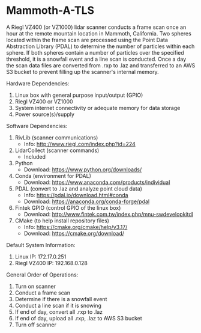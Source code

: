 # Mammoth-A-TLS
  A Riegl VZ400 (or VZ1000) lidar scanner conducts a frame scan once an hour at the remote mountain location in Mammoth, California.  Two spheres located within the frame scan are processed using the Point Data Abstraction Library (PDAL) to determine the number of particles within each sphere.  If both spheres contain a number of particles over the specified threshold, it is a snowfall event and a line scan is conducted.  Once a day the scan data files are converted from .rxp to .laz and transferred to an AWS S3 bucket to prevent filling up the scanner's internal memory.

 Hardware Dependencies:
 1. Linux box with general purpose input/output (GPIO)
 2. Riegl VZ400 or VZ1000
 3. System internet connectivity or adequate memory for data storage
 4. Power source(s)/supply

 Software Dependencies:
 1. RivLib (scanner communications)
    - Info: http://www.riegl.com/index.php?id=224
 2. LidarCollect (scanner commands)
    - Included
 3. Python
    - Download: https://www.python.org/downloads/
 4. Conda (environment for PDAL)
    - Download: https://www.anaconda.com/products/individual
 5. PDAL (convert to .laz and analyze point cloud data)
    - Info: https://pdal.io/download.html#conda
    - Download: https://anaconda.org/conda-forge/pdal
 6. Fintek GPIO (control GPIO of the linux box)
    - Download: http://www.fintek.com.tw/index.php/mnu-swdevelopkitdl
 7. CMake (to help install repository files)
    - Info: https://cmake.org/cmake/help/v3.17/
    - Download: https://cmake.org/download/

 Default System Information:
 1. Linux IP: 172.17.0.251
 2. Riegl VZ400 IP: 192.168.0.128

 General Order of Operations:
 1. Turn on scanner
 2. Conduct a frame scan
 3. Determine if there is a snowfall event
 4. Conduct a line scan if it is snowing
 5. If end of day, convert all .rxp to .laz
 6. If end of day, upload all .rxp, .laz to AWS S3 bucket
 7. Turn off scanner
